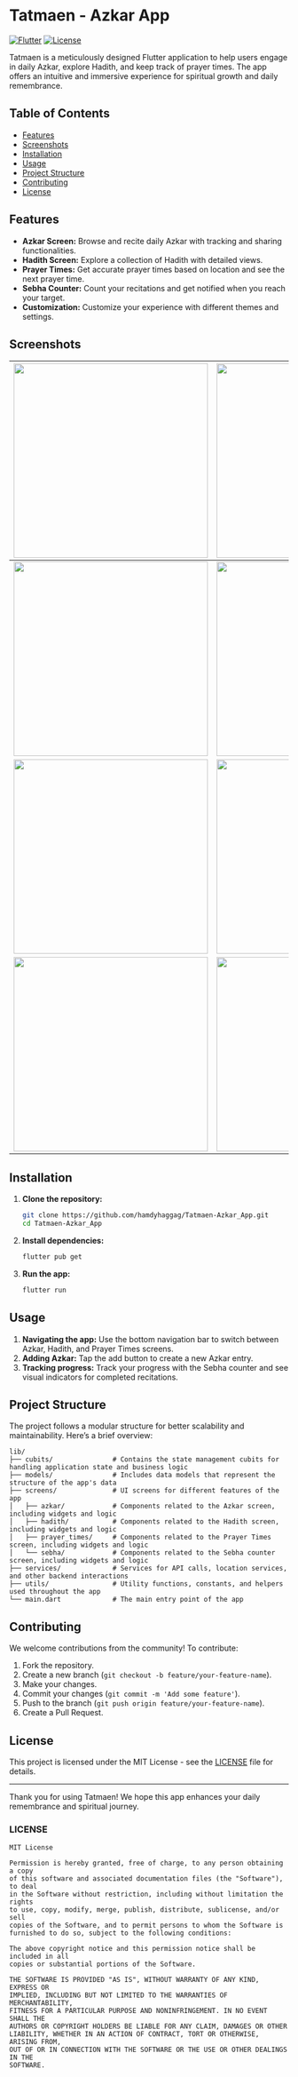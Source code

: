 # Tatmaen - Azkar App

[![Flutter](https://img.shields.io/badge/Flutter-v3.2.1-blue)](https://flutter.dev)
[![License](https://img.shields.io/badge/license-MIT-green)](LICENSE)

Tatmaen is a meticulously designed Flutter application to help users engage in daily Azkar, explore Hadith, and keep track of prayer times. The app offers an intuitive and immersive experience for spiritual growth and daily remembrance.

## Table of Contents

- [Features](#features)
- [Screenshots](#screenshots)
- [Installation](#installation)
- [Usage](#usage)
- [Project Structure](#project-structure)
- [Contributing](#contributing)
- [License](#license)

## Features

- **Azkar Screen:** Browse and recite daily Azkar with tracking and sharing functionalities.
- **Hadith Screen:** Explore a collection of Hadith with detailed views.
- **Prayer Times:** Get accurate prayer times based on location and see the next prayer time.
- **Sebha Counter:** Count your recitations and get notified when you reach your target.
- **Customization:** Customize your experience with different themes and settings.

## Screenshots
| <img src="https://github.com/hamdyhaggag/Tatmaen-Azkar_App/blob/master/assets/screenshots/1.png" style="width: 350px;"/> |  <img src="https://github.com/hamdyhaggag/Tatmaen-Azkar_App/blob/master/assets/screenshots/2.png" style="width: 350px;"/>  |
|--|--|
| <img src="https://github.com/hamdyhaggag/Tatmaen-Azkar_App/blob/master/assets/screenshots/3.png" style="width: 350px;"/> | <img src="https://github.com/hamdyhaggag/Tatmaen-Azkar_App/blob/master/assets/screenshots/4.png" style="width: 350px;"/> |
| <img src="https://github.com/hamdyhaggag/Tatmaen-Azkar_App/blob/master/assets/screenshots/5.png" style="width: 350px;"/> | <img src="https://github.com/hamdyhaggag/Tatmaen-Azkar_App/blob/master/assets/screenshots/6.png" style="width: 350px;"/>  |
| <img src="https://github.com/hamdyhaggag/Tatmaen-Azkar_App/blob/master/assets/screenshots/7.png" style="width: 350px;"/> | <img src="https://github.com/hamdyhaggag/Tatmaen-Azkar_App/blob/master/assets/screenshots/8.png" style="width: 350px;"/> |

## Installation

1. **Clone the repository:**
   ```sh
   git clone https://github.com/hamdyhaggag/Tatmaen-Azkar_App.git
   cd Tatmaen-Azkar_App
   ```

2. **Install dependencies:**
   ```sh
   flutter pub get
   ```

3. **Run the app:**
   ```sh
   flutter run
   ```

## Usage

1. **Navigating the app:** Use the bottom navigation bar to switch between Azkar, Hadith, and Prayer Times screens.
2. **Adding Azkar:** Tap the add button to create a new Azkar entry.
3. **Tracking progress:** Track your progress with the Sebha counter and see visual indicators for completed recitations.

## Project Structure

The project follows a modular structure for better scalability and maintainability. Here’s a brief overview:

```plaintext
lib/
├── cubits/               # Contains the state management cubits for handling application state and business logic
├── models/               # Includes data models that represent the structure of the app's data
├── screens/              # UI screens for different features of the app
│   ├── azkar/            # Components related to the Azkar screen, including widgets and logic
│   ├── hadith/           # Components related to the Hadith screen, including widgets and logic
│   ├── prayer_times/     # Components related to the Prayer Times screen, including widgets and logic
│   └── sebha/            # Components related to the Sebha counter screen, including widgets and logic
├── services/             # Services for API calls, location services, and other backend interactions
├── utils/                # Utility functions, constants, and helpers used throughout the app
└── main.dart             # The main entry point of the app
```

## Contributing

We welcome contributions from the community! To contribute:

1. Fork the repository.
2. Create a new branch (`git checkout -b feature/your-feature-name`).
3. Make your changes.
4. Commit your changes (`git commit -m 'Add some feature'`).
5. Push to the branch (`git push origin feature/your-feature-name`).
6. Create a Pull Request.

## License

This project is licensed under the MIT License - see the [LICENSE](LICENSE) file for details.

---

Thank you for using Tatmaen! We hope this app enhances your daily remembrance and spiritual journey.

### LICENSE
```
MIT License

Permission is hereby granted, free of charge, to any person obtaining a copy
of this software and associated documentation files (the "Software"), to deal
in the Software without restriction, including without limitation the rights
to use, copy, modify, merge, publish, distribute, sublicense, and/or sell
copies of the Software, and to permit persons to whom the Software is
furnished to do so, subject to the following conditions:

The above copyright notice and this permission notice shall be included in all
copies or substantial portions of the Software.

THE SOFTWARE IS PROVIDED "AS IS", WITHOUT WARRANTY OF ANY KIND, EXPRESS OR
IMPLIED, INCLUDING BUT NOT LIMITED TO THE WARRANTIES OF MERCHANTABILITY,
FITNESS FOR A PARTICULAR PURPOSE AND NONINFRINGEMENT. IN NO EVENT SHALL THE
AUTHORS OR COPYRIGHT HOLDERS BE LIABLE FOR ANY CLAIM, DAMAGES OR OTHER
LIABILITY, WHETHER IN AN ACTION OF CONTRACT, TORT OR OTHERWISE, ARISING FROM,
OUT OF OR IN CONNECTION WITH THE SOFTWARE OR THE USE OR OTHER DEALINGS IN THE
SOFTWARE.
```


